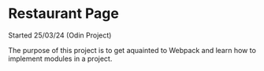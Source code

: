 # Restaurant Page

Started 25/03/24 (Odin Project)

The purpose of this project is to get aquainted to Webpack and learn how to implement modules in a project.